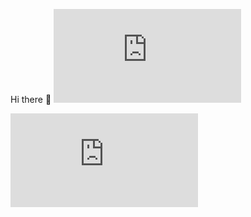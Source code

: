  Hi there 👋 <iframe src="https://tryhackme.com/api/v2/badges/public-profile?userPublicId=707653" style='border:none;'></iframe>

<!--
**DarkC1ph3r/DarkC1ph3r** is a ✨ _special_ ✨ repository because its `README.md` (this file) appears on your GitHub profile.

Here are some ideas to get you started:

- 🔭 I’m currently working on ...
- 🌱 I’m currently learning ...
- 👯 I’m looking to collaborate on ...
- 🤔 I’m looking for help with ...
- 💬 Ask me about ...
- 📫 How to reach me: ...
- 😄 Pronouns: ...
- ⚡ Fun fact: ...
-->
<iframe src="https://tryhackme.com/api/v2/badges/public-profile?userPublicId=707653" style='border:none;'></iframe>
